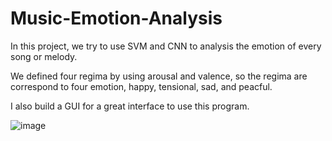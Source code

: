 # Music-Emotion-Analysis
 
In this project, we try to use SVM and CNN to analysis the emotion of every song or melody.

We defined four regima by using arousal and valence, so the regima are correspond to four emotion, happy, tensional, sad, and peacful.

I also build a GUI for a great interface to use this program.


![image](https://user-images.githubusercontent.com/63699663/186828626-731e2a51-a8d7-4adc-851e-dac26cf0a944.png)
